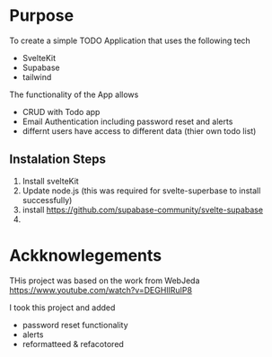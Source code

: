 # Purpose
To create a simple TODO Application that uses the following tech
* SvelteKit
* Supabase
* tailwind

The functionality of the App allows
* CRUD with Todo app
* Email Authentication including password reset and alerts
* differnt users have access to different data (thier own todo list)

## Instalation Steps
1. Install svelteKit
2. Update node.js (this was required for svelte-superbase to install successfully)
2. install https://github.com/supabase-community/svelte-supabase
3. 

# Ackknowlegements
THis project was based on the work from  WebJeda
 https://www.youtube.com/watch?v=DEGHlIRuIP8

 I took this project and added 
 * password reset functionality
 * alerts
 * reformatteed & refacotored